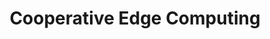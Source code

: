 ---
layout: page
title: Cooperative Edge Computing
description: "Soar: Design and Deployment of A Smart Roadside Infrastructure System for Autonomous Driving <br> CoEdge: A Cooperative Edge System for Distributed Real-Time Deep Learning Tasks"
img: assets/img/lamppost.jpg
importance: 2
category: work
---